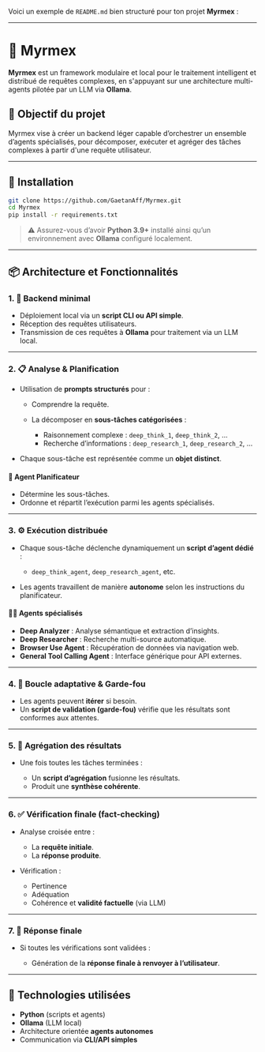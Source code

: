 Voici un exemple de `README.md` bien structuré pour ton projet **Myrmex** :

---

# 🐜 Myrmex

**Myrmex** est un framework modulaire et local pour le traitement intelligent et distribué de requêtes complexes, en s'appuyant sur une architecture multi-agents pilotée par un LLM via **Ollama**.

## 🚀 Objectif du projet

Myrmex vise à créer un backend léger capable d’orchestrer un ensemble d’agents spécialisés, pour décomposer, exécuter et agréger des tâches complexes à partir d'une requête utilisateur.

---

## 🔧 Installation

```bash
git clone https://github.com/GaetanAff/Myrmex.git
cd Myrmex
pip install -r requirements.txt
```

> ⚠️ Assurez-vous d’avoir **Python 3.9+** installé ainsi qu’un environnement avec **Ollama** configuré localement.

---

## 📦 Architecture et Fonctionnalités

### 1. 🧠 Backend minimal

* Déploiement local via un **script CLI ou API simple**.
* Réception des requêtes utilisateurs.
* Transmission de ces requêtes à **Ollama** pour traitement via un LLM local.

---

### 2. 📋 Analyse & Planification

* Utilisation de **prompts structurés** pour :

  * Comprendre la requête.
  * La décomposer en **sous-tâches catégorisées** :

    * Raisonnement complexe : `deep_think_1`, `deep_think_2`, ...
    * Recherche d’informations : `deep_research_1`, `deep_research_2`, ...
* Chaque sous-tâche est représentée comme un **objet distinct**.

#### 🧭 Agent Planificateur

* Détermine les sous-tâches.
* Ordonne et répartit l’exécution parmi les agents spécialisés.

---

### 3. ⚙️ Exécution distribuée

* Chaque sous-tâche déclenche dynamiquement un **script d’agent dédié** :

  * `deep_think_agent`, `deep_research_agent`, etc.
* Les agents travaillent de manière **autonome** selon les instructions du planificateur.

#### 🧑‍🔬 Agents spécialisés

* **Deep Analyzer** : Analyse sémantique et extraction d’insights.
* **Deep Researcher** : Recherche multi-source automatique.
* **Browser Use Agent** : Récupération de données via navigation web.
* **General Tool Calling Agent** : Interface générique pour API externes.

---

### 4. 🔄 Boucle adaptative & Garde-fou

* Les agents peuvent **itérer** si besoin.
* Un **script de validation (garde-fou)** vérifie que les résultats sont conformes aux attentes.

---

### 5. 🧩 Agrégation des résultats

* Une fois toutes les tâches terminées :

  * Un **script d’agrégation** fusionne les résultats.
  * Produit une **synthèse cohérente**.

---

### 6. ✅ Vérification finale (fact-checking)

* Analyse croisée entre :

  * La **requête initiale**.
  * La **réponse produite**.
* Vérification :

  * Pertinence
  * Adéquation
  * Cohérence et **validité factuelle** (via LLM)

---

### 7. 📨 Réponse finale

* Si toutes les vérifications sont validées :

  * Génération de la **réponse finale à renvoyer à l’utilisateur**.

---

## 🔧 Technologies utilisées

* **Python** (scripts et agents)
* **Ollama** (LLM local)
* Architecture orientée **agents autonomes**
* Communication via **CLI/API simples**










